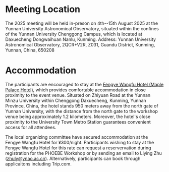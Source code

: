 # Meeting Location

The 2025 meeting will be held in-preson on 4th--15th August 2025 at the Yunnan University Astronomical Observatory, situated within the confines of the Yunnan University Chenggong Campus, which is located at Daxuecheng Dongwaihuan Nanlu, Kunming. Address:
Yunnan University Astronomical Observatory,
2QCR+V2R, 
Z031, 
Guandu District, 
Kunming, 
Yunnan, 
China, 
650208

# Accommodation

The participants are encouraged to stay at the [Fengye Wangfu Hotel (Maple Palace Hotel)](http://www.ljhotel.cn/hotel_fywfjd.php?locale=en-us), which provides comfortable accommodation in close proximity to the event venue. Situated on Zhiyuan Road at the Yunnan Minzu University within Chenggong Daxuecheng, Kunming, Yunnan Province, China, the hotel stands 950 meters away from the north gate of Yunnan University, with the distance from the north gate to the workshop venue being approximately 1.2 kilometers. Moreover, the hotel's close proximity to the University Town Metro Station guarantees convenient access for all attendees.

The local organizing committee have secured accommodation at the Fengye Wangfu Hotel for ¥300/night. Participants wishing to stay at the Fengye Wangfu Hotel for this rate can request a reservervation during registration for the PHOEBE Workshop or by sending an email to Liying Zhu (zhuly@ynao.ac.cn). Alternatively, participants can book through applicaitons including Trip.com.
